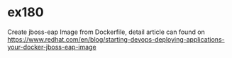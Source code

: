 # ex180
Create jboss-eap Image from Dockerfile, detail article can found on https://www.redhat.com/en/blog/starting-devops-deploying-applications-your-docker-jboss-eap-image 
